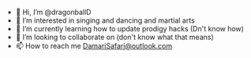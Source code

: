 - 👋 Hi, I’m @dragonballD
- 👀 I’m interested in singing and dancing and martial arts
- 🌱 I’m currently learning how to update prodigy hacks (Dn't know how)
- 💞️ I’m looking to collaborate on (don't know what that means)
- 📫 How to reach me DamariSafari@outlook.com

<!---
dragonballD/dragonballD is a ✨ special ✨ repository because its `README.md` (this file) appears on your GitHub profile.
You can click the Preview link to take a look at your changes.
--->
